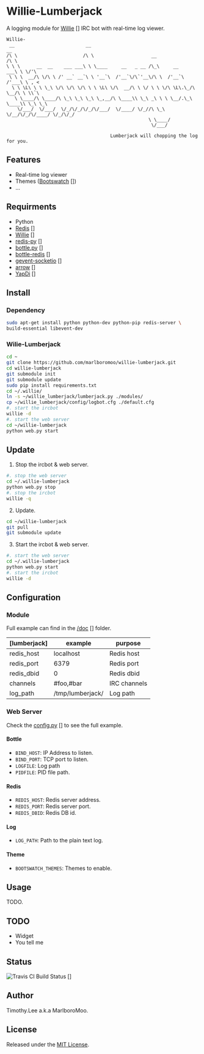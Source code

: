 # Willie-Lumberjack
A logging module for [Willie] [] IRC bot with real-time log viewer.

```
Willie-
 __                          __                                          __
/\ \                        /\ \                     __                 /\ \
\ \ \      __  __    ___ ___\ \ \____     __   _ __ /\_\     __      ___\ \ \/'\
 \ \ \  __/\ \/\ \ /' __` __`\ \ '__`\  /'__`\/\`'__\/\ \  /'__`\   /'___\ \ , <
  \ \ \L\ \ \ \_\ \/\ \/\ \/\ \ \ \L\ \/\  __/\ \ \/ \ \ \/\ \L\.\_/\ \__/\ \ \\`\
   \ \____/\ \____/\ \_\ \_\ \_\ \_,__/\ \____\\ \_\ _\ \ \ \__/.\_\ \____\\ \_\ \_\
    \/___/  \/___/  \/_/\/_/\/_/\/___/  \/____/ \/_//\ \_\ \/__/\/_/\/____/ \/_/\/_/
                                                    \ \____/
                                                     \/___/

                                      Lumberjack will chopping the log for you.
```

## Features
 * Real-time log viewer
 * Themes ([Bootswatch] [])
 * ...

## Requirments 
 - Python
 - [Redis] []
 - [Willie] []
 - [redis-py] []
 - [bottle.py] []
 - [bottle-redis] []
 - [gevent-socketio] []
 - [arrow] []
 - [YapDi] []

## Install

### Dependency
```sh
sudo apt-get install python python-dev python-pip redis-server \
build-essential libevent-dev
```
### Wilie-Lumberjack
```sh
cd ~
git clone https://github.com/marlboromoo/willie-lumberjack.git
cd willie-lumberjack
git submodule init
git submodule update
sudo pip install requirements.txt
cd ~/.willie/
ln -s ~/willie_lumberjack/lumberjack.py ./modules/
cp ~/willie_lumberjack/config/logbot.cfg ./default.cfg
#. start the ircbot
willie -d
#. start the web server
cd ~/willie-lumberjack 
python web.py start
```

##  Update
 1. Stop the ircbot & web server.

```sh
#. stop the web server
cd ~/.willie-lumberjack
python web.py stop
#. stop the ircbot
willie -q
```

 2. Update.

```sh
cd ~/willie-lumberjack
git pull
git submodule update
```

 3. Start the ircbot & web server.

```sh
#. start the web server
cd ~/.willie-lumberjack
python web.py start
#. start the ircbot
willie -d
```

## Configuration

### Module
Full example can find in the [/doc] [] folder.

| [lumberjack] | example | purpose |
| ------------ | ------- | ------- |
| redis_host | localhost | Redis host |
| redis_port | 6379 | Redis port |
| redis_dbid | 0 | Redis dbid |
| channels | #foo,#bar | IRC channels |
| log_path | /tmp/lumberjack/ | Log path |

### Web Server
Check the [config.py] [] to see the full example.

#### Bottle
 - `BIND_HOST`: IP Address  to listen.
 - `BIND_PORT`: TCP port to listen.
 - `LOGFILE`: Log path
 - `PIDFILE`: PID file path.

#### Redis
 - `REDIS_HOST`: Redis server address.
 - `REDIS_PORT`: Redis server port.
 - `REDIS_DBID`: Redis DB id.

#### Log
 - `LOG_PATH`: Path to the plain text log.

#### Theme
 - `BOOTSWATCH_THEMES`: Themes to enable.

## Usage
TODO.

## TODO
 * Widget
 * You tell me

## Status
![Travis CI Build Status] []

## Author
Timothy.Lee a.k.a MarlboroMoo.

## License
Released under the [MIT License].

  [MIT License]: http://opensource.org/licenses/MIT "MIT License"
  [Travis CI Build Status]: https://api.travis-ci.org/marlboromoo/willie-lumberjack.png 
  [Redis]: http://redis.io/ "Advanced key-value store"
  [Willie]: http://willie.dftba.net/ "Willie"
  [redis-py]: https://github.com/andymccurdy/redis-py "Python client for Redis key-value store"
  [bottle.py]: https://github.com/defnull/bottle "Python Web Framework"
  [bottle-redis]: https://github.com/bottlepy/bottle-extras/tree/master/redis "Redis integration for Bottle."
  [gevent-socketio]: https://github.com/abourget/gevent-socketio "Python implementation of the Socket.IO protocol"
  [arrow]: https://github.com/crsmithdev/arrow "Better dates & times for Python"
  [YapDi]: https://github.com/kasun/YapDi "Yet another python Daemon implementation"
  [Bootswatch]: http://bootswatch.com/ "Free themes for Bootstrap"
  [/doc]: https://github.com/marlboromoo/willie-lumberjack/tree/master/doc
  [config.py]: https://github.com/marlboromoo/willie-lumberjack/blob/master/config.py 



